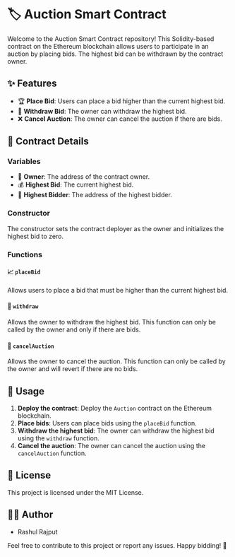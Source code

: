 # 🏷️ Auction Smart Contract

Welcome to the Auction Smart Contract repository! This Solidity-based contract on the Ethereum blockchain allows users to participate in an auction by placing bids. The highest bid can be withdrawn by the contract owner.

## ✨ Features

- 🏆 **Place Bid**: Users can place a bid higher than the current highest bid.
- 💸 **Withdraw Bid**: The owner can withdraw the highest bid.
- ❌ **Cancel Auction**: The owner can cancel the auction if there are bids.

## 📜 Contract Details

### Variables

- 👤 **Owner**: The address of the contract owner.
- 💰 **Highest Bid**: The current highest bid.
- 👥 **Highest Bidder**: The address of the highest bidder.

### Constructor

The constructor sets the contract deployer as the owner and initializes the highest bid to zero.

### Functions

#### 📈 `placeBid`

Allows users to place a bid that must be higher than the current highest bid.

#### 💼 `withdraw`

Allows the owner to withdraw the highest bid. This function can only be called by the owner and only if there are bids.

#### 🛑 `cancelAuction`

Allows the owner to cancel the auction. This function can only be called by the owner and will revert if there are no bids.

## 🚀 Usage

1. **Deploy the contract**: Deploy the `Auction` contract on the Ethereum blockchain.
2. **Place bids**: Users can place bids using the `placeBid` function.
3. **Withdraw the highest bid**: The owner can withdraw the highest bid using the `withdraw` function.
4. **Cancel the auction**: The owner can cancel the auction using the `cancelAuction` function.

## 📄 License

This project is licensed under the MIT License.

## 👨‍💻 Author

- Rashul Rajput

Feel free to contribute to this project or report any issues. Happy bidding! 🎉

